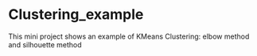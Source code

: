 # Clustering_example
This mini project shows an example of KMeans Clustering: elbow method and silhouette method
